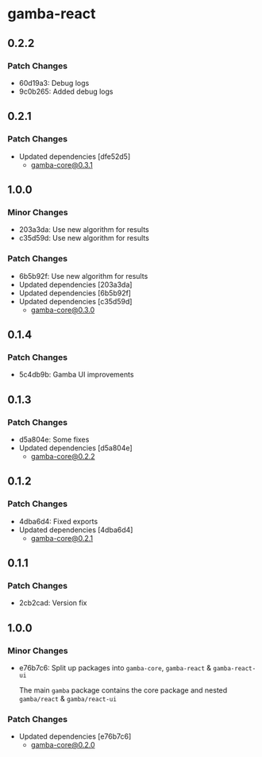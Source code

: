 # gamba-react

## 0.2.2

### Patch Changes

- 60d19a3: Debug logs
- 9c0b265: Added debug logs

## 0.2.1

### Patch Changes

- Updated dependencies [dfe52d5]
  - gamba-core@0.3.1

## 1.0.0

### Minor Changes

- 203a3da: Use new algorithm for results
- c35d59d: Use new algorithm for results

### Patch Changes

- 6b5b92f: Use new algorithm for results
- Updated dependencies [203a3da]
- Updated dependencies [6b5b92f]
- Updated dependencies [c35d59d]
  - gamba-core@0.3.0

## 0.1.4

### Patch Changes

- 5c4db9b: Gamba UI improvements

## 0.1.3

### Patch Changes

- d5a804e: Some fixes
- Updated dependencies [d5a804e]
  - gamba-core@0.2.2

## 0.1.2

### Patch Changes

- 4dba6d4: Fixed exports
- Updated dependencies [4dba6d4]
  - gamba-core@0.2.1

## 0.1.1

### Patch Changes

- 2cb2cad: Version fix

## 1.0.0

### Minor Changes

- e76b7c6: Split up packages into `gamba-core`, `gamba-react` & `gamba-react-ui`

  The main `gamba` package contains the core package and nested `gamba/react` & `gamba/react-ui`

### Patch Changes

- Updated dependencies [e76b7c6]
  - gamba-core@0.2.0
